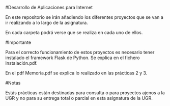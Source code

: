 #Desarrollo de Aplicaciones para Internet

En este repositorio se irán añadiendo los diferentes proyectos que se van a ir realizando a lo largo de la asignatura.

En cada carpeta podrá verse que se realiza en cada uno de ellos.

#Importante

Para el correcto funcionamiento de estos proyectos es necesario tener instalado el framework Flask de Python. Se explica en el fichero Instalación.pdf.

En el pdf Memoria.pdf se explica lo realizado en las prácticas 2 y 3.


#Notas 

Estás prácticas están destinadas para consulta o para proyectos ajenos a la UGR y no para su entrega total o parcial en esta asignatura de la UGR.
